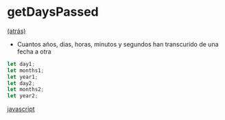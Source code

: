 # getDaysPassed

[(atrás)](./README.md)

* Cuantos años, dias, horas, minutos y segundos han transcurido de una fecha a otra

```javascript
let day1;
let months1;
let year1;
let day2;
let months2;
let year2;
```

[javascript](https://github.com/USantaTecla-mathematics/javascript/blob/master/expresiones/A%C3%B1os%2C%20dias%2C%20horas%2C%20minutos%2C%20segundos%20transcuridos/UnidadesTemporales.js)

